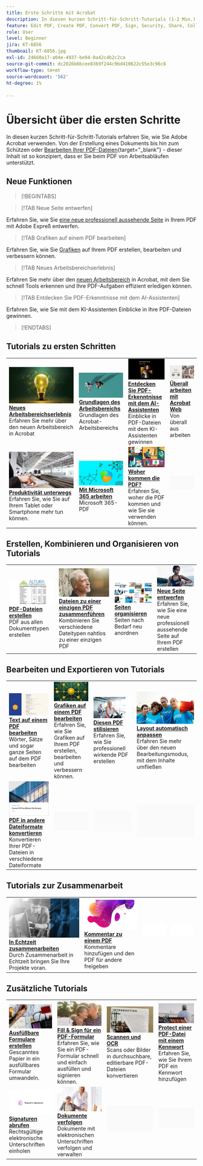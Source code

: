 ```yaml
---
title: Erste Schritte mit Acrobat
description: In diesen kurzen Schritt-für-Schritt-Tutorials (1-2 Min.) erfahren Sie, wie Sie Adobe Acrobat verwenden.
feature: Edit PDF, Create PDF, Convert PDF, Sign, Security, Share, Collaboration, Workspace
role: User
level: Beginner
jira: KT-6856
thumbnail: KT-6856.jpg
exl-id: 24660a17-a04e-4937-be94-0a42c4b2c2ca
source-git-commit: dc2026b6bcee8369f244c9bd410622c55e3c96c8
workflow-type: tm+mt
source-wordcount: '562'
ht-degree: 1%

---
```


# Übersicht über die ersten Schritte

In diesen kurzen Schritt-für-Schritt-Tutorials erfahren Sie, wie Sie Adobe Acrobat verwenden. Von der Erstellung eines Dokuments bis hin zum Schützen oder [Bearbeiten Ihrer PDF-Dateien](https://www.adobe.com/de/acrobat/online/pdf-editor.html){target="_blank"} - dieser Inhalt ist so konzipiert, dass er Sie beim PDF von Arbeitsabläufen unterstützt.

## Neue Funktionen

>[!BEGINTABS]

>[!TAB Neue Seite entwerfen]

Erfahren Sie, wie Sie [eine neue professionell aussehende Seite](add-custom-page.md) in Ihrem PDF mit Adobe Expreß entwerfen.

>[!TAB Grafiken auf einem PDF bearbeiten]

Erfahren Sie, wie Sie [Grafiken](edit-graphics.md) auf Ihrem PDF erstellen, bearbeiten und verbessern können.

>[!TAB Neues Arbeitsbereichserlebnis]

Erfahren Sie mehr über den [neuen Arbeitsbereich](new-workspace.md) in Acrobat, mit dem Sie schnell Tools erkennen und Ihre PDF-Aufgaben effizient erledigen können.

>[!TAB Entdecken Sie PDF-Erkenntnisse mit dem AI-Assistenten]

Erfahren Sie, wie Sie mit dem KI-Assistenten Einblicke in Ihre PDF-Dateien gewinnen.

>[!ENDTABS]

## Tutorials zu ersten Schritten

<table style="table-layout:fixed">
<tr>
  <td>
    <a href="new-workspace.md">
      <img alt="Neue Arbeitsbereichserfahrung" src="../assets/new-workspace.png" />
    </a>
    <div>
    <a href="new-workspace.md"><strong>Neues Arbeitsbereichserlebnis</strong></a>
    </div>
    Erfahren Sie mehr über den neuen Arbeitsbereich in Acrobat
    <br>
  </td>
  <td>
    <a href="get-to-know-the-acrobat-dc-interface.md">
      <img alt="Grundlagen des Arbeitsbereichs" src="../assets/workspace-basics.png" />
    </a>
    <div>
    <a href="get-to-know-the-acrobat-dc-interface.md"><strong>Grundlagen des Arbeitsbereichs</strong></a>
    </div>
    Grundlagen des Acrobat-Arbeitsbereichs
    <br>
  </td>
  <td>
    <a href="ai-assistant.md">
      <img alt="Mit dem KI-Assistenten PDF-Erkenntnisse gewinnen" src="../assets/ai-assistant.png" />
    </a>
    <div>
    <a href="ai-assistant.md"><strong>Entdecken Sie PDF-Erkenntnisse mit dem AI-Assistenten</strong></a>
    </div>
    Einblicke in PDF-Dateien mit dem KI-Assistenten gewinnen
    <br>
  </td>
  <td>
    <a href="acrobatweb.md">
      <img alt="Überall arbeiten - mit Acrobat Web" src="../assets/acrobat-web.png" />
    </a>
    <div>
    <a href="acrobatweb.md"><strong>Überall arbeiten mit Acrobat Web</strong></a>
    </div>
    Von überall aus arbeiten
    <br>
  </td>
</tr>
<tr>
  <td>
    <a href="productivity.md">
      <img alt="Unterwegs produktiv sein." src="../assets/productivity.png" />
    </a>
    <div>
    <a href="productivity.md"><strong>Produktivität unterwegs</strong></a>
    </div>
    Erfahren Sie, wie Sie auf Ihrem Tablet oder Smartphone mehr tun können.
    <br>
  </td>
    <td>
      <a href="../integrate/integrate-overview.md#microsoft">
        <img alt="Arbeiten mit Microsoft 365" src="../assets/microsoft-365.png" />
      </a>
      <div>
      <a href="../integrate/integrate-overview.md#microsoft"><strong>Mit Microsoft 365 arbeiten</strong></a>
      </div>
      Microsoft 365-PDF
      <br> 
    </td>
    <td>
      <a href="where-do-pdfs-come-from.md">
        <img alt="Woher kommen die PDF?" src="../assets/where-pdfs.png" />
      </a>
      <div>
      <a href="where-do-pdfs-come-from.md"><strong>Woher kommen die PDF?</strong></a>
      </div>
      Erfahren Sie, woher die PDF kommen und wie Sie sie verwenden können.
      <br>
    </td>
    <td>
    <img alt="Spacer" src="../assets/Grayspacer.png" />
      <div>
      <br>
    </td>
  </tr>
  </table>

## Erstellen, Kombinieren und Organisieren von Tutorials

<table style="table-layout:fixed">
  <tr>
    <td>
      <a href="create-pdf.md">
        <img alt="Erstellen von PDF-Dateien" src="../assets/create.png" />
      </a>
      <div>
      <a href="create-pdf.md"><strong>PDF-Dateien erstellen</strong></a>
      </div>
      PDF aus allen Dokumenttypen erstellen
      <br>
    </td>
    <td>
      <a href="combine-to-pdf.md">
        <img alt="Dateien auf einer einzigen PDF zusammenführen" src="../assets/combine.png" />
      </a>
      <div>
      <a href="combine-to-pdf.md"><strong>Dateien zu einer einzigen PDF zusammenführen</strong></a>
      </div>
      Kombinieren Sie verschiedene Dateitypen nahtlos zu einer einzigen PDF
      <br>
    </td>
    <td>
      <a href="organize.md">
        <img alt="Organisieren von Seiten" src="../assets/organize-pages.png" />
      </a>
      <div>
      <a href="organize.md"><strong>Seiten organisieren</strong></a>
      </div>
      Seiten nach Bedarf neu anordnen
      <br>
    </td>
    <td>
      <a href="add-custom-page.md">
        <img alt="Entwerfen einer neuen Seite" src="../assets/design.png" />
      </a>
      <div>
      <a href="add-custom-page.md"><strong>Neue Seite entwerfen</strong></a>
      </div>
     Erfahren Sie, wie Sie eine neue professionell aussehende Seite auf Ihrem PDF erstellen
      <br>
    </td>
  </tr>
  </table>

## Bearbeiten und Exportieren von Tutorials

<table style="table-layout:fixed">
  <tr>
    <td>
      <a href="edit-pdf.md">
        <img alt="Bearbeiten von Text auf einem PDF" src="../assets/edit-text.png" />
      </a>
      <div>
      <a href="edit-pdf.md"><strong>Text auf einem PDF bearbeiten</strong></a>
      </div>
      Wörter, Sätze und sogar ganze Seiten auf dem PDF bearbeiten
      <br>
    </td>
    <td>
      <a href="edit-graphics.md">
        <img alt="Bearbeiten von Grafiken auf einem PDF" src="../assets/edit-graphics.png" />
      </a>
      <div>
      <a href="edit-graphics.md"><strong>Grafiken auf einem PDF bearbeiten</strong></a>
      </div>
      Erfahren Sie, wie Sie Grafiken auf Ihrem PDF erstellen, bearbeiten und verbessern können.
      <br>
    </td>
    <td>
      <a href="stylize-this-PDF.md">
        <img alt="Stilisieren dieser PDF" src="../assets/stylize-pdf.png" />
      </a>
      <div>
      <a href="stylize-this-PDF.md"><strong>Diesen PDF stilisieren</strong></a>
      </div>
      Erfahren Sie, wie Sie professionell wirkende PDF erstellen
      <br>
    </td>
   <td>
      <a href="auto-adjust-layout.md">
        <img alt="Layout automatisch anpassen" src="../assets/auto-adjust.png" />
      </a>
      <div>
      <a href="auto-adjust-layout.md"><strong>Layout automatisch anpassen</strong></a>
      </div>
      Erfahren Sie mehr über den neuen Bearbeitungsmodus, mit dem Inhalte umfließen
      <br>
    </td>
  </tr>
    <td>
      <a href="export-pdf.md">
        <img alt="PDF in verschiedene Dateiformate konvertieren" src="../assets/convert.png" />
      </a>
      <div>
      <a href="export-pdf.md"><strong>PDF in andere Dateiformate konvertieren</strong></a>
      </div>
      Konvertieren Ihrer PDF-Dateien in verschiedene Dateiformate
      <br>
    </td>
    <td>
   <img alt="Spacer" src="../assets/Grayspacer.png" />
    <div>
    <br>
  </td>
  <td>
   <img alt="Spacer" src="../assets/Grayspacer.png" />
    <div>
    <br>
  </td>
   <td>
   <img alt="Spacer" src="../assets/Grayspacer.png" />
    <div>
    <br>
  </td>
</tr>
</table>

## Tutorials zur Zusammenarbeit

<table style="table-layout:fixed">
  <tr>
    <td>
      <a href="collaborate.md">
        <img alt="In Echtzeit zusammenarbeiten." src="../assets/collaborate.png" />
      </a>
      <div>
      <a href="collaborate.md"><strong>In Echtzeit zusammenarbeiten</strong></a>
      </div>
      Durch Zusammenarbeit in Echtzeit bringen Sie Ihre Projekte voran.
    </td>
    <td>
      <a href="comment-on-pdf-files.md">
        <img alt="Auf einem PDF kommentieren" src="../assets/comment.png" />
      </a>
      <div>
      <a href="comment-on-pdf-files.md"><strong>Kommentar zu einem PDF</strong></a>
      </div>
      Kommentare hinzufügen und den PDF für andere freigeben
      <br>
    </td>
    <td>
    <img alt="Spacer" src="../assets/Whitespacer.png" />
      <div>
      <br>
    </td>
    <td>
    <img alt="Spacer" src="../assets/Whitespacer.png" />
      <div>
      <br>
    </td>
</tr>
</table>

## Zusätzliche Tutorials

<table style="table-layout:fixed">
<tr>
  <td>
    <a href="create-fillable-forms.md">
      <img alt="Ausfüllbares Formular erstellen" src="../assets/fillable-forms.png" />
    </a>
    <div>
      <a href="create-fillable-forms.md"><strong>Ausfüllbare Formulare erstellen</strong></a>
      </div>
      Gescanntes Papier in ein ausfüllbares Formular umwandeln.
      <br>
  </td>
  <td>
    <a href="fill-and-sign.md">
      <img alt="Fill &amp; Sign ein PDF-Formular" src="../assets/fill-sign.png" />
    </a>
    <div>
    <a href="fill-and-sign.md"><strong>Fill &amp; Sign für ein PDF-Formular </strong></a>
    </div>
    Erfahren Sie, wie Sie ein PDF-Formular schnell und einfach ausfüllen und signieren können.
    <br>
  </td>
  <td>
    <a href="scan-and-ocr.md">
      <img alt="Scannen und OCR" src="../assets/scan.png" />
    </a>
    <div>
    <a href="scan-and-ocr.md"><strong>Scannen und OCR</strong></a>
    </div>
    Scans oder Bilder in durchsuchbare, editierbare PDF-Dateien konvertieren
    <br>
  </td>
  <td>
    <a href="password-protect.md">
      <img alt="Protect einer PDF-Datei mit einem Kennwort" src="../assets/protect.png" />
    </a>
    <div>
    <a href="password-protect.md"><strong>Protect einer PDF-Datei mit einem Kennwort</strong></a>
    </div>
    Erfahren Sie, wie Sie Ihrem PDF ein Kennwort hinzufügen
    <br>
  </td>
</tr>
<tr>
  <td>
    <a href="signatures.md">
      <img alt="Unterschriften einholen." src="../assets/signatures.png" />
    </a>
    <div>
    <a href="signatures.md"><strong>Signaturen abrufen</strong></a>
    </div>
    Rechtsgültige elektronische Unterschriften einholen
    <br>
  </td>
  <td>
    <a href="track.md">
      <img alt="Dokumente verfolgen" src="../assets/track.png" />
    </a>
    <div>
    <a href="track.md"><strong>Dokumente verfolgen</strong></a>
    </div>
    Dokumente mit elektronischen Unterschriften verfolgen und verwalten
    <br>
  </td>
  <td>
   <img alt="Spacer" src="../assets/Grayspacer.png" />
    <div>
    <br>
  </td>
  <td>
   <img alt="Spacer" src="../assets/Grayspacer.png" />
    <div>
    <br>
  </td>
</tr>
</table>
